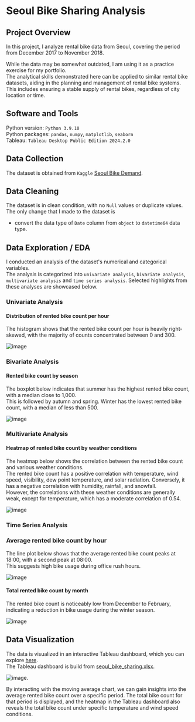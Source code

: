# Seoul Bike Sharing Analysis

## Project Overview
In this project, I analyze rental bike data from Seoul, covering the period from December 2017 to November 2018.   

While the data may be somewhat outdated, I am using it as a practice exercise for my portfolio.  
The analytical skills demonstrated here can be applied to similar rental bike datasets, aiding in the planning and management of rental bike systems. This includes ensuring a stable supply of rental bikes, regardless of city location or time.

## Software and Tools
Python version: `Python 3.9.10`  
Python packages: `pandas`, `numpy`, `matplotlib`, `seaborn`  
Tableau: `Tableau Desktop Public Edition 2024.2.0` 

## Data Collection
The dataset is obtained from `Kaggle` [Seoul Bike Demand](https://www.kaggle.com/datasets/alishohadaee/seoul-bike-sharing-demand).  

## Data Cleaning
The dataset is in clean condition, with no `Null` values or duplicate values.  
The only change that I made to the dataset is
* convert the data type of `Date` column from `object` to `datetime64` data type.

## Data Exploration / EDA
I conducted an analysis of the dataset's numerical and categorical variables.  
The analysis is categorized into `univariate analysis`, `bivariate analysis`, `multivariate analysis` and `time series analysis`. Selected highlights from these analyses are showcased below.  
 
### Univariate Analysis
#### Distribution of rented bike count per hour
The histogram shows that the rented bike count per hour is heavily right-skewed, with the majority of counts concentrated between 0 and 300.

![image](https://github.com/user-attachments/assets/776a5e03-33be-4b1e-838d-789b9e12f57e)

### Bivariate Analysis
#### Rented bike count by season
The boxplot below indicates that summer has the highest rented bike count, with a median close to 1,000.   
This is followed by autumn and spring. Winter has the lowest rented bike count, with a median of less than 500.  

![image](https://github.com/user-attachments/assets/b038640b-304c-45cf-a989-d53acec43a06)

### Multivariate Analysis
#### Heatmap of rented bike count by weather conditions
The heatmap below shows the correlation between the rented bike count and various weather conditions.   
The rented bike count has a positive correlation with temperature, wind speed, visibility, dew point temperature, and solar radiation. Conversely, it has a negative correlation with humidity, rainfall, and snowfall.   
However, the correlations with these weather conditions are generally weak, except for temperature, which has a moderate correlation of 0.54.   

![image](https://github.com/user-attachments/assets/030621ef-514f-4e81-ba93-2032eec626a5)

### Time Series Analysis
### Average rented bike count by hour
The line plot below shows that the average rented bike count peaks at 18:00, with a second peak at 08:00.   
This suggests high bike usage during office rush hours.  

![image](https://github.com/user-attachments/assets/cac9e37d-83b7-4744-8ee6-7a103265fe56)

#### Total rented bike count by month
The rented bike count is noticeably low from December to February, indicating a reduction in bike usage during the winter season.    

![image](https://github.com/user-attachments/assets/eae80021-202b-4f41-9050-2bd10b9d54b0)

## Data Visualization
The data is visualized in an interactive Tableau dashboard, which you can explore [here](https://public.tableau.com/app/profile/lily.tiong/viz/seoul_bike_sharing/Dashboard).   
The Tableau dashboard is build from [seoul_bike_sharing.xlsx](https://github.com/ltiongl/portfolio-projects/blob/main/seoul-bike-sharing/seoul_bike_sharing.xlsx).  

![image](https://github.com/user-attachments/assets/026a4f74-932b-43fc-98e8-eafdc2d964ab).   

By interacting with the moving average chart, we can gain insights into the average rented bike count over a specific period. The total bike count for that period is displayed, and the heatmap in the Tableau dashboard also reveals the total bike count under specific temperature and wind speed conditions.
